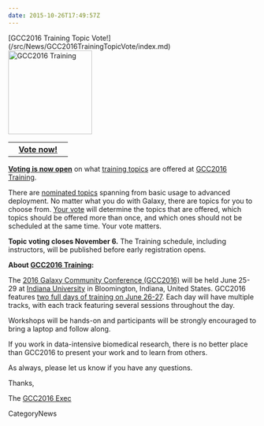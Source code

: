 ```yaml
---
date: 2015-10-26T17:49:57Z
---
```

<div class='newsItemHeader'>[GCC2016 Training Topic Vote!](/src/News/GCC2016TrainingTopicVote/index.md)</div>

<div class='right'>
<a href='/Events/GCC2016/Training'><img src='/Events/GCC2016/GCC2016TrainingLogo400.png' alt='GCC2016 Training' width="170" /></a><br />
<table>
  <tr>
    <th> &nbsp;&nbsp; <a href='http://bit.ly/gcc2016vote'>Vote now!</a> &nbsp;&nbsp; </th>
  </tr>
</table>

</div>

**[Voting is now open](http://bit.ly/gcc2016vote)** on what [training topics](/src/Events/GCC2016/Training) are offered at [GCC2016 Training](/src/Events/GCC2016/Training).

There are [nominated topics](/Events/GCC2016/Training) spanning from basic usage to advanced deployment.  No matter what you do with Galaxy, there are topics for you to choose from.  [Your vote](http://bit.ly/gcc2016vote) will determine the topics that are offered, which topics should be offered more than once,  and which ones should not be scheduled at the same time.  Your vote matters. 

**Topic voting closes November 6.** The Training schedule, including instructors, will be published before early registration opens.

**About [GCC2016 Training](/src/Events/GCC2016/Training):**

The [2016 Galaxy Community Conference (GCC2016)](/Events/GCC2016) will be held June 25-29 at [Indiana University](http://indiana.edu) in Bloomington, Indiana, United States. GCC2016 features [two full days of training on June 26-27](/src/Events/GCC2016/Training).  Each day will have multiple tracks, with each track featuring several sessions throughout the day.

Workshops will be hands-on and participants will be strongly encouraged to bring a laptop and follow along.

If you work in data-intensive biomedical research, there is no better place than GCC2016 to present your work and to learn from others.

As always, please let us know if you have any questions.

Thanks,

The [GCC2016 Exec](https://gcc2016.iu.edu/Oorganizers)


CategoryNews
